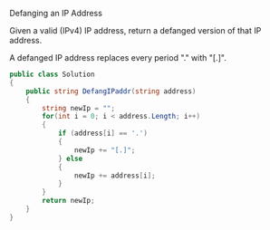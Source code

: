 Defanging an IP Address

Given a valid (IPv4) IP address, return a defanged version of that IP address.

A defanged IP address replaces every period "." with "[.]".


```csharp
public class Solution
{
    public string DefangIPaddr(string address)
    {
        string newIp = "";
        for(int i = 0; i < address.Length; i++)
        {
            if (address[i] == '.')
            {
                newIp += "[.]";
            } else
            {
                newIp += address[i];
            }
        }
        return newIp;
    }
}
